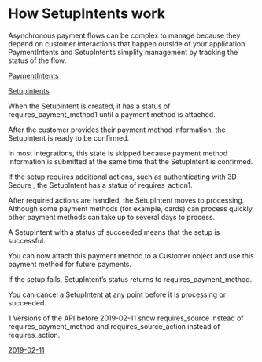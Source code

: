# How SetupIntents work

Asynchronous payment flows can be complex to manage because they depend on customer interactions that happen outside of your application. PaymentIntents and SetupIntents simplify management by tracking the status of the flow.

[PaymentIntents](/api/payment_intents)

[SetupIntents](/api/setup_intents)

When the SetupIntent is created, it has a status of requires_payment_method1 until a payment method is attached.

After the customer provides their payment method information, the SetupIntent is ready to be confirmed.

In most integrations, this state is skipped because payment method information is submitted at the same time that the SetupIntent is confirmed.

If the setup requires additional actions, such as authenticating with 3D Secure , the SetupIntent has a status of requires_action1.

After required actions are handled, the SetupIntent moves to processing. Although some payment methods (for example, cards) can process quickly, other payment methods can take up to several days to process.

A SetupIntent with a status of succeeded means that the setup is successful.

You can now attach this payment method to a Customer object and use this payment method for future payments.

If the setup fails, SetupIntent’s status returns to requires_payment_method.

You can cancel a SetupIntent at any point before it is processing or succeeded.

1 Versions of the API before 2019-02-11 show requires_source instead of requires_payment_method and requires_source_action instead of requires_action.

[2019-02-11](/upgrades#2019-02-11)
